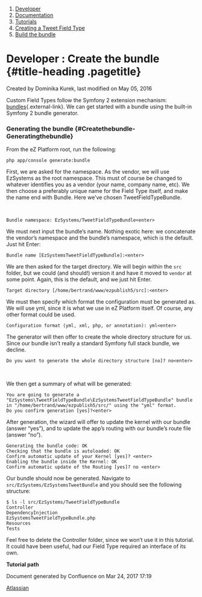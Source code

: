 1.  <span>[Developer](index.html)</span>
2.  <span>[Documentation](Documentation_31429504.html)</span>
3.  <span>[Tutorials](Tutorials_31429522.html)</span>
4.  <span>[Creating a Tweet Field
    Type](Creating-a-Tweet-Field-Type_31429766.html)</span>
5.  <span>[Build the bundle](Build-the-bundle_31429768.html)</span>

<span id="title-text"> Developer : Create the bundle </span> {#title-heading .pagetitle}
============================================================

Created by <span class="author"> Dominika Kurek</span>, last modified on
May 05, 2016

Custom Field Types follow the Symfony 2 extension mechanism:
[bundles](http://symfony.com/doc/current/cookbook/bundles/index.html){.external-link}.
We can get started with a bundle using the built-in Symfony 2 bundle
generator.

### Generating the bundle {#Createthebundle-Generatingthebundle}

From the eZ Platform root, run the following:

~~~~ brush:
php app/console generate:bundle
~~~~

First, we are asked for the namespace. As the vendor, we will use
EzSystems as the root namespace. This must of course be changed to
whatever identifies you as a vendor (your name, company name, etc). We
then choose a preferably unique name for the Field Type itself, and make
the name end with Bundle. Here we’ve chosen TweetFieldTypeBundle.

 

~~~~ brush:
Bundle namespace: EzSystems/TweetFieldTypeBundle<enter>
~~~~

We must next input the bundle’s name. Nothing exotic here: we
concatenate the vendor’s namespace and the bundle’s namespace, which is
the default. Just hit Enter:

~~~~ brush:
Bundle name [EzSystemsTweetFieldTypeBundle]:<enter>
~~~~

We are then asked for the target directory. We will begin within the
`src` folder, but we could (and should!) version it and have it moved to
`vendor` at some point. Again, this is the default, and we just hit
Enter.

~~~~ brush:
Target directory [/home/bertrand/www/ezpublish5/src]:<enter>
~~~~

We must then specify which format the configuration must be generated
as. We will use yml, since it is what we use in eZ Platform itself. Of
course, any other format could be used.

~~~~ brush:
Configuration format (yml, xml, php, or annotation): yml<enter>
~~~~

The generator will then offer to create the whole directory structure
for us. Since our bundle isn’t really a standard Symfony full stack
bundle, we decline.

~~~~ brush:
Do you want to generate the whole directory structure [no]? no<enter>
~~~~

 

We then get a summary of what will be generated:

~~~~ brush:
You are going to generate a "EzSystems\TweetFieldTypeBundle\EzSystemsTweetFieldTypeBundle" bundle
in "/home/bertrand/www/ezpublish5/src/" using the "yml" format.
Do you confirm generation [yes]?<enter>
~~~~

After generation, the wizard will offer to update the kernel with our
bundle (answer “yes”), and to update the app’s routing with our bundle’s
route file (answer “no”).

~~~~ brush:
Generating the bundle code: OK
Checking that the bundle is autoloaded: OK
Confirm automatic update of your Kernel [yes]? <enter>
Enabling the bundle inside the Kernel: OK
Confirm automatic update of the Routing [yes]? no <enter>
~~~~

Our bundle should now be generated. Navigate to
`src/EzSystems/EzSystemsTweetBundle` and you should see the following
structure:

~~~~ brush:
$ ls -l src/EzSystems/TweetFieldTypeBundle
Controller
DependencyInjection
EzSystemsTweetFieldTypeBundle.php
Resources
Tests
~~~~

Feel free to delete the Controller folder, since we won’t use it in this
tutorial. It could have been useful, had our Field Type required an
interface of its own.

**Tutorial path**

Document generated by Confluence on Mar 24, 2017 17:19

[Atlassian](http://www.atlassian.com/)


